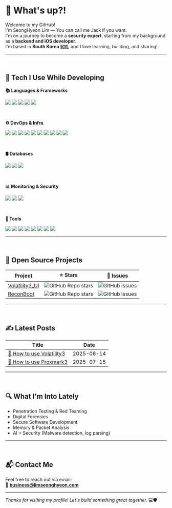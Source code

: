 # 👋 What's up?!

Welcome to my GitHub!  
I'm SeongHyeon Lim — You can call me Jack if you want.  
I'm on a journey to become a **security expert**, starting from my background as a **backend and iOS developer**.  
I'm based in **South Korea 🇰🇷**, and I love learning, building, and sharing!

---
</br>

## 🚀 Tech I Use While Developing

**📚 Languages & Frameworks**
<p>
  <img src="https://img.shields.io/badge/Swift-F05138?style=for-the-badge&logo=swift&logoColor=white"/>
  <img src="https://img.shields.io/badge/Python-3776AB?style=for-the-badge&logo=python&logoColor=white"/>
  <img src="https://img.shields.io/badge/FastAPI-009688?style=for-the-badge&logo=fastapi&logoColor=white"/>
  <img src="https://img.shields.io/badge/SwiftUI-FA7343?style=for-the-badge&logo=swift&logoColor=white"/>
  <img src="https://img.shields.io/badge/AppKit(NSKit)-000000?style=for-the-badge&logo=apple&logoColor=white"/>
</p></br>


**⚙️ DevOps & Infra**
<p>
  <img src="https://img.shields.io/badge/Redis-DC382D?style=for-the-badge&logo=redis&logoColor=white"/>
  <img src="https://img.shields.io/badge/Linux-FCC624?style=for-the-badge&logo=linux&logoColor=black"/>
  <img src="https://img.shields.io/badge/GitHub_Actions-2088FF?style=for-the-badge&logo=github-actions&logoColor=white"/>
  <img src="https://img.shields.io/badge/Docker-2496ED?style=for-the-badge&logo=docker&logoColor=white"/>
  <img src="https://img.shields.io/badge/Nginx-009639?style=for-the-badge&logo=nginx&logoColor=white"/>
  <img src="https://img.shields.io/badge/AWS_EC2-FF9900?style=for-the-badge&logo=amazon-aws&logoColor=white"/>
  <img src="https://img.shields.io/badge/AWS_KMS-FF9900?style=for-the-badge&logo=amazon-aws&logoColor=white"/>
  <img src="https://img.shields.io/badge/AWS_RDS-527FFF?style=for-the-badge&logo=amazon-aws&logoColor=white"/>
  <img src="https://img.shields.io/badge/AWS_S3-569A31?style=for-the-badge&logo=amazon-aws&logoColor=white"/>
  <img src="https://img.shields.io/badge/API_Gateway-FF4F00?style=for-the-badge&logo=amazon-api-gateway&logoColor=white"/>
</p></br>

**🛢️ Databases**
<p>
  <img src="https://img.shields.io/badge/PostgreSQL-4169E1?style=for-the-badge&logo=postgresql&logoColor=white"/>
  <img src="https://img.shields.io/badge/MongoDB-47A248?style=for-the-badge&logo=mongodb&logoColor=white"/>
  <img src="https://img.shields.io/badge/DynamoDB-4053D6?style=for-the-badge&logo=amazon-dynamodb&logoColor=white"/>
</p></br>

**📊 Monitoring & Security**
<p>
  <img src="https://img.shields.io/badge/Grafana-F46800?style=for-the-badge&logo=grafana&logoColor=white"/>
  <img src="https://img.shields.io/badge/Prometheus-E6522C?style=for-the-badge&logo=prometheus&logoColor=white"/>
  <img src="https://img.shields.io/badge/n8n-FF6A3A?style=for-the-badge&logo=n8n&logoColor=white"/>
</p></br>

**🧰 Tools**
<p>
  <img src="https://img.shields.io/badge/PyCharm-000000?style=for-the-badge&logo=pycharm&logoColor=white"/>
  <img src="https://img.shields.io/badge/VSCode-007ACC?style=for-the-badge&logo=visual-studio-code&logoColor=white"/>
  <img src="https://img.shields.io/badge/Figma-F24E1E?style=for-the-badge&logo=figma&logoColor=white"/>
  <img src="https://img.shields.io/badge/Notion-000000?style=for-the-badge&logo=notion&logoColor=white"/>
  <img src="https://img.shields.io/badge/Git-F05032?style=for-the-badge&logo=git&logoColor=white"/>
  <img src="https://img.shields.io/badge/Brave-FB542B?style=for-the-badge&logo=brave&logoColor=white"/>
  <img src="https://img.shields.io/badge/macOS-000000?style=for-the-badge&logo=apple&logoColor=white"/>
  <img src="https://img.shields.io/badge/Google%20Apps%20Script-4285F4?style=for-the-badge&logo=google&logoColor=white"/>
</p>


---
</br>

## 🌟 Open Source Projects

| Project | ⭐ Stars | 🐛 Issues |
|--------|--------|--------|
| [Volatility3_UI](https://github.com/LimSeongHyeon/Volatility3_UI) | ![GitHub Repo stars](https://img.shields.io/github/stars/LimSeongHyeon/Volatility3_UI?style=social) | ![GitHub issues](https://img.shields.io/github/issues/LimSeongHyeon/Volatility3_UI) |
| [ReconBoot](https://github.com/LimSeongHyeon/ReconBoot) | ![GitHub Repo stars](https://img.shields.io/github/stars/LimSeongHyeon/ReconBoot?style=social) | ![GitHub issues](https://img.shields.io/github/issues/LimSeongHyeon/ReconBoot) |


---
</br>

## ✍️ Latest Posts
| Title | Date |
|-------|------|
| [🔗 How to use Volatility3](https://blog.limseonghyeon.com/entry/Volatility-3) | 2025-06-14 |
| [🔗 How to use Proxmark3](https://blog.limseonghyeon.com/entry/Proxmark3) | 2025-07-15 |

---
</br>

## 🔍 What I'm Into Lately

- Penetration Testing & Red Teaming  
- Digital Forensics  
- Secure Software Development  
- Memory & Packet Analysis  
- AI + Security (Malware detection, log parsing)

---
</br>

## 📬 Contact Me

Feel free to reach out via email:  
📮 **business@limseonghyeon.com**

---

_Thanks for visiting my profile! Let's build something great together._ 💻🛡️
